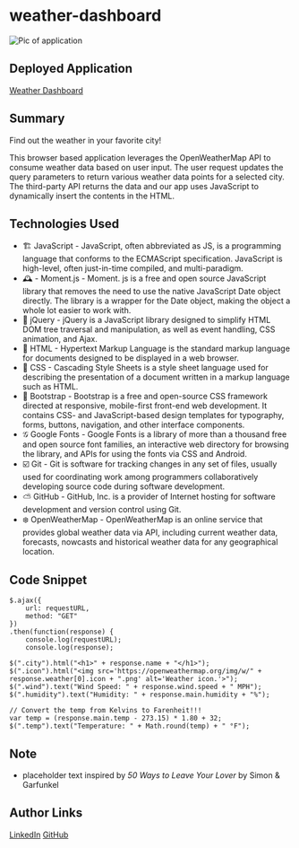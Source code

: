 # weather-dashboard


<img src="" alt="Pic of application"
title="Weather Dashboard" width="" />

## Deployed Application
[Weather Dashboard](https://darrindevs.github.io/weather-dashboard/)

## Summary 
Find out the weather in your favorite city!

This browser based application leverages the OpenWeatherMap API to consume weather data based on user input. The user request updates the query parameters to return various weather data points for a selected city. The third-party API returns the data and our app uses JavaScript to dynamically insert the contents in the HTML. 


## Technologies Used
- 🏗 JavaScript - JavaScript, often abbreviated as JS, is a programming language that conforms to the ECMAScript specification. JavaScript is high-level, often just-in-time compiled, and multi-paradigm.
- 🕰 - Moment.js - Moment. js is a free and open source JavaScript library that removes the need to use the native JavaScript Date object directly. The library is a wrapper for the Date object, making the object a whole lot easier to work with.
- 🌳 jQuery - jQuery is a JavaScript library designed to simplify HTML DOM tree traversal and manipulation, as well as event handling, CSS animation, and Ajax.
- 🦴 HTML - Hypertext Markup Language is the standard markup language for documents designed to be displayed in a web browser.
- 👗 CSS - Cascading Style Sheets is a style sheet language used for describing the presentation of a document written in a markup language such as HTML. 
- 👢 Bootstrap - Bootstrap is a free and open-source CSS framework directed at responsive, mobile-first front-end web development. It contains CSS- and JavaScript-based design templates for typography, forms, buttons, navigation, and other interface components.
- 𝒢 Google Fonts - Google Fonts is a library of more than a thousand free and open source font families, an interactive web directory for browsing the library, and APIs for using the fonts via CSS and Android. 
- ☑️ Git - Git is software for tracking changes in any set of files, usually used for coordinating work among programmers collaboratively developing source code during software development.
- ⛅️ GitHub - GitHub, Inc. is a provider of Internet hosting for software development and version control using Git.
- ❄️ OpenWeatherMap - OpenWeatherMap is an online service that provides global weather data via API, including current weather data, forecasts, nowcasts and historical weather data for any geographical location.


## Code Snippet

~~~
$.ajax({
    url: requestURL,
    method: "GET"
})
.then(function(response) {
    console.log(requestURL);
    console.log(response);

$(".city").html("<h1>" + response.name + "</h1>");
$(".icon").html("<img src='https://openweathermap.org/img/w/" + response.weather[0].icon + ".png' alt='Weather icon.'>");
$(".wind").text("Wind Speed: " + response.wind.speed + " MPH");
$(".humidity").text("Humidity: " + response.main.humidity + "%");
    
// Convert the temp from Kelvins to Farenheit!!!
var temp = (response.main.temp - 273.15) * 1.80 + 32;
$(".temp").text("Temperature: " + Math.round(temp) + " °F");
~~~


## Note

- placeholder text inspired by *50 Ways to Leave Your Lover* by Simon & Garfunkel


## Author Links
[LinkedIn](https://www.linkedin.com/in/darrinweyers/)
[GitHub](https://github.com/darrindevs)
